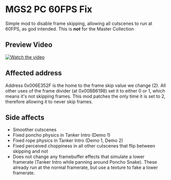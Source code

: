 # MGS2 PC 60FPS Fix

Simple mod to disable frame skipping, allowing all cutscenes to run at 60FPS, as god intended. This is ***not*** for the Master Collection

## Preview Video
[![Watch the video](https://img.youtube.com/vi/5zrvyCzIPsc/maxresdefault.jpg)](https://www.youtube.com/watch?v=5zrvyCzIPsc)

## Affected address
Address 0x006E352F is the home to the frame skip value we change (2). All other uses of the frame divider (at 0x00BB6198) set it to either 0 or 1, which means it's not skipping frames. This mod patches the only time it is set to 2, therefore allowing it to never skip frames.

## Side affects
* Smoother cutscenes
* Fixed poncho physics in Tanker Intro (Demo 1)
* Fixed rope physics in Tanker Intro (Demo 1, Demo 2)
* Fixed perceived choppiness in all other cutscenes that flip between skipping and not
* Does not change any framebuffer effects that simulate a lower framerate (Tanker Intro while panning around Poncho Snake). These already run at the normal framerate, but use a texture to fake a lower framerate.
